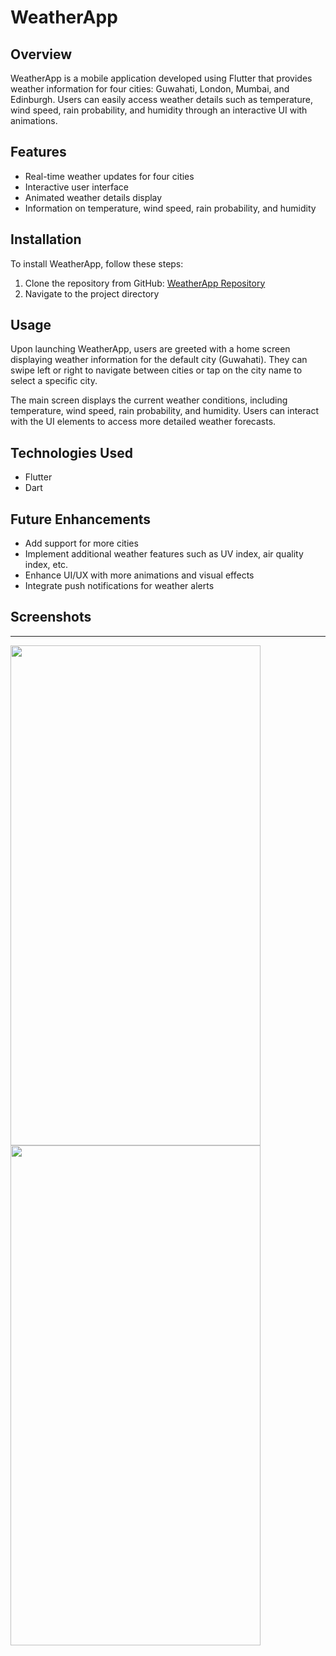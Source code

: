 # WeatherApp

## Overview

WeatherApp is a mobile application developed using Flutter that provides weather information for four cities: Guwahati, London, Mumbai, and Edinburgh. Users can easily access weather details such as temperature, wind speed, rain probability, and humidity through an interactive UI with animations.

## Features

- Real-time weather updates for four cities
- Interactive user interface
- Animated weather details display
- Information on temperature, wind speed, rain probability, and humidity

## Installation

To install WeatherApp, follow these steps:

1. Clone the repository from GitHub: [WeatherApp Repository](https://github.com/hirakjyoti08/WeatherApp)
2. Navigate to the project directory


## Usage

Upon launching WeatherApp, users are greeted with a home screen displaying weather information for the default city (Guwahati). They can swipe left or right to navigate between cities or tap on the city name to select a specific city.

The main screen displays the current weather conditions, including temperature, wind speed, rain probability, and humidity. Users can interact with the UI elements to access more detailed weather forecasts.

## Technologies Used

- Flutter
- Dart

## Future Enhancements

- Add support for more cities
- Implement additional weather features such as UV index, air quality index, etc.
- Enhance UI/UX with more animations and visual effects
- Integrate push notifications for weather alerts

## Screenshots


---

<img align="left" width="400" height="800" src="https://github.com/hirakjyoti08/WeatherApp/assets/76906387/2d2b4c51-c2bb-48ed-847c-636c9f77a52d">


<img align="left" width="400" height="800" src="https://github.com/hirakjyoti08/WeatherApp/blob/main/AndroidEmulator-Pixel_4_API_30_55542024-05-0310-47-39-ezgif.com-video-to-gif-converter.gif">
